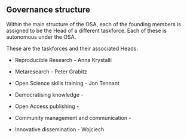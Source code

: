## Governance structure



Within the main structure of the OSA, each of the founding members is assigned to be the Head of a different taskforce. Each of these is autonomous under the OSA.

These are the taskforces and their associated Heads:

* Reproducible Research - Anna Krystalli

* Metaresearch - Peter Grabitz

* Open Science skills training - Jon Tennant

* Democratising knowledge - 

* Open Access publishing - 

* Community management and communication - 

* Innovative dissemination - Wojciech
